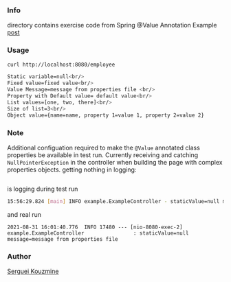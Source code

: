 ### Info
directory contains exercise code from Spring @Value Annotation Example [post](https://www.websparrow.org/spring/spring-value-annotation-example)
### Usage
```sh
curl http://localhost:8080/employee
```
```sh
Static variable=null<br/>
Fixed value=fixed value<br/>
Value Message=message from properties file <br/>
Property with Default value= default value<br/>
List values=[one, two, there]<br/>
Size of list=3<br/>
Object value={name=name, property 1=value 1, property 2=value 2}
```
### Note

Additional configuation required to make the `@Value` annotated class properties be available in test run. Currently receiving and catching `NullPointerException` in the controller when building the page with complex properties objects.
getting nothing in logging:
```java
```
is logging during test run
```sh
15:56:29.824 [main] INFO example.ExampleController - staticValue=null message=null
```

and real run
```
2021-08-31 16:01:40.776  INFO 17480 --- [nio-8080-exec-2] example.ExampleController                : staticValue=null message=message from properties file

```

### Author
[Serguei Kouzmine](kouzmine_serguei@yahoo.com)
